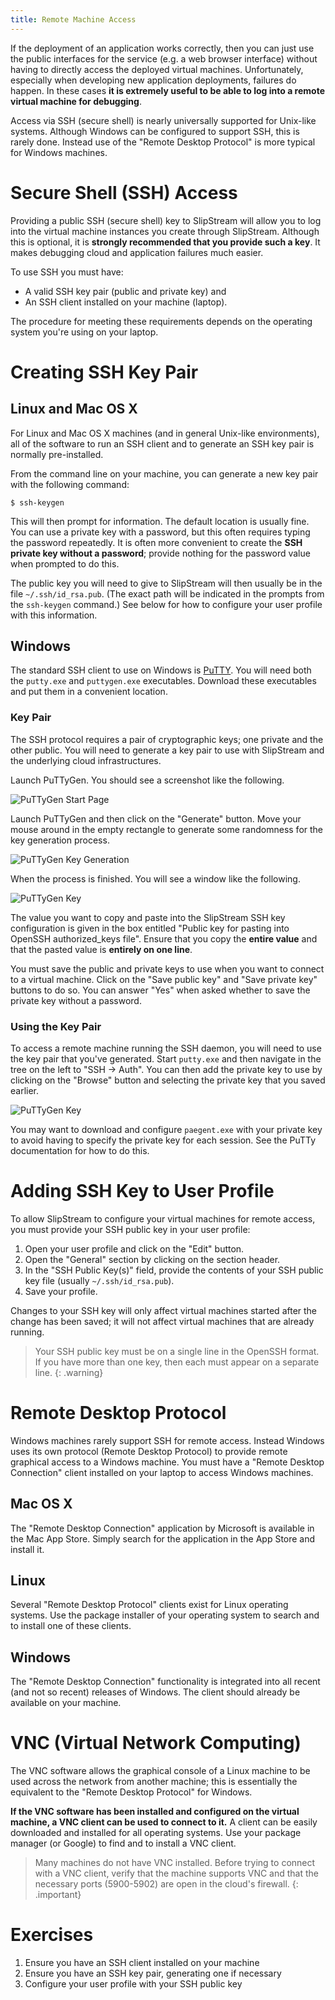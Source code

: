 ```yaml
---
title: Remote Machine Access
---
```


If the deployment of an application works correctly, then you can just
use the public interfaces for the service (e.g. a web browser
interface) without having to directly access the deployed virtual
machines.  Unfortunately, especially when developing new application
deployments, failures do happen.  In these cases **it is extremely
useful to be able to log into a remote virtual machine for
debugging**.

Access via SSH (secure shell) is nearly universally supported for
Unix-like systems.  Although Windows can be configured to support SSH,
this is rarely done.  Instead use of the "Remote Desktop Protocol" is
more typical for Windows machines.

# Secure Shell (SSH) Access

Providing a public SSH (secure shell) key to SlipStream will allow you
to log into the virtual machine instances you create through
SlipStream.  Although this is optional, it is **strongly recommended
that you provide such a key**.  It makes debugging cloud and
application failures much easier.

To use SSH you must have:

  - A valid SSH key pair (public and private key) and
  - An SSH client installed on your machine (laptop).

The procedure for meeting these requirements depends on the operating
system you're using on your laptop.

# Creating SSH Key Pair

## Linux and Mac OS X

For Linux and Mac OS X machines (and in general Unix-like
environments), all of the software to run an SSH client and to
generate an SSH key pair is normally pre-installed.

From the command line on your machine, you can generate a new key pair
with the following command:

    $ ssh-keygen

This will then prompt for information.  The default location is
usually fine.  You can use a private key with a password, but this
often requires typing the password repeatedly.  It is often more
convenient to create the **SSH private key without a password**;
provide nothing for the password value when prompted to do this.

The public key you will need to give to SlipStream will then usually
be in the file `~/.ssh/id_rsa.pub`.  (The exact path will be indicated
in the prompts from the `ssh-keygen` command.)  See below for how to
configure your user profile with this information.

## Windows

The standard SSH client to use on Windows is [PuTTY][putty].  You will
need both the `putty.exe` and `puttygen.exe` executables.  Download
these executables and put them in a convenient location.

### Key Pair

The SSH protocol requires a pair of cryptographic keys; one private
and the other public.  You will need to generate a key pair to use
with SlipStream and the underlying cloud infrastructures. 

Launch PuTTyGen.  You should see a screenshot like the following.

![PuTTyGen Start Page](images/screenshot-puttygen-start.png)

Launch PuTTyGen and then click on the "Generate" button.  Move your
mouse around in the empty rectangle to generate some randomness for
the key generation process.

![PuTTyGen Key Generation](images/screenshot-puttygen-random.png)

When the process is finished.  You will see a window like the
following.

![PuTTyGen Key](images/screenshot-puttygen-key.png)

The value you want to copy and paste into the SlipStream SSH key
configuration is given in the box entitled "Public key for pasting
into OpenSSH authorized_keys file".  Ensure that you copy the **entire
value** and that the pasted value is **entirely on one line**. 

You must save the public and private keys to use when you want to
connect to a virtual machine.  Click on the "Save public key" and
"Save private key" buttons to do so.  You can answer "Yes" when asked
whether to save the private key without a password. 

### Using the Key Pair

To access a remote machine running the SSH daemon, you will need to
use the key pair that you've generated.  Start `putty.exe` and then
navigate in the tree on the left to "SSH -> Auth".  You can then add
the private key to use by clicking on the "Browse" button and
selecting the private key that you saved earlier. 

![PuTTyGen Key](images/screenshot-putty-config.png)

You may want to download and configure `paegent.exe` with your private
key to avoid having to specify the private key for each session.  See
the PuTTy documentation for how to do this.

# Adding SSH Key to User Profile

To allow SlipStream to configure your virtual machines for remote
access, you must provide your SSH public key in your user profile:

  1. Open your user profile and click on the "Edit" button.
  2. Open the "General" section by clicking on the section header. 
  3. In the "SSH Public Key(s)" field, provide the contents of your
     SSH public key file (usually `~/.ssh/id_rsa.pub`).
  4. Save your profile. 

Changes to your SSH key will only affect virtual machines started
after the change has been saved; it will not affect virtual machines
that are already running. 

> Your SSH public key must be on a single line in the OpenSSH format.
> If you have more than one key, then each must appear on a separate
> line.
{: .warning}

# Remote Desktop Protocol

Windows machines rarely support SSH for remote access.  Instead
Windows uses its own protocol (Remote Desktop Protocol) to provide
remote graphical access to a Windows machine.  You must have a "Remote
Desktop Connection" client installed on your laptop to access Windows
machines. 

## Mac OS X

The "Remote Desktop Connection" application by Microsoft is available
in the Mac App Store.  Simply search for the application in the App
Store and install it.

## Linux

Several "Remote Desktop Protocol" clients exist for Linux operating
systems.  Use the package installer of your operating system to search
and to install one of these clients.

## Windows

The "Remote Desktop Connection" functionality is integrated into all
recent (and not so recent) releases of Windows.  The client should
already be available on your machine. 

# VNC (Virtual Network Computing)

The VNC software allows the graphical console of a Linux machine to be
used across the network from another machine; this is essentially the
equivalent to the "Remote Desktop Protocol" for Windows.

**If the VNC software has been installed and configured on the virtual
machine, a VNC client can be used to connect to it.** A client can be
easily downloaded and installed for all operating systems.  Use your
package manager (or Google) to find and to install a VNC client.

> Many machines do not have VNC installed.  Before trying to connect
> with a VNC client, verify that the machine supports VNC and that the
> necessary ports (5900-5902) are open in the cloud's firewall.
{: .important}

# Exercises

  1. Ensure you have an SSH client installed on your machine
  2. Ensure you have an SSH key pair, generating one if necessary
  3. Configure your user profile with your SSH public key


[putty]: http://www.chiark.greenend.org.uk/~sgtatham/putty/
[so-ssh]: http://stackoverflow.com/questions/2224066/how-to-convert-ssh-keypairs-generated-using-puttygenwindows-into-key-pairs-use
[aws-ssh]: http://docs.aws.amazon.com/AWSEC2/latest/UserGuide/putty.html
